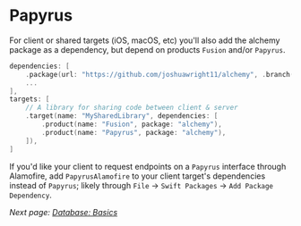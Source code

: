 # Papyrus

For client or shared targets (iOS, macOS, etc) you'll also add the alchemy package as a dependency, but depend on products `Fusion` and/or `Papyrus`.

```swift
dependencies: [
    .package(url: "https://github.com/joshuawright11/alchemy", .branch("master"))
    ...
],
targets: [
    // A library for sharing code between client & server
    .target(name: "MySharedLibrary", dependencies: [
        .product(name: "Fusion", package: "alchemy"),
        .product(name: "Papyrus", package: "alchemy"),
    ]),
]
```

If you'd like your client to request endpoints on a `Papyrus` interface through Alamofire, add `PapyrusAlamofire` to your client target's dependencies instead of `Papyrus`; likely through `File` -> `Swift Packages` -> `Add Package Dependency`.

_Next page: [Database: Basics](4a_DatabaseBasics.md)_